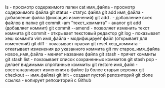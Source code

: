 ls - просмотр содержимого папки
cat имя_файла - просмотр содержимого файла
git status - статус файла
git add имя_файла - добавление файла (фиксация изменений)
git add . - добавление всех файлов в папке
git commit -am "текст_коммита" - аналог git add (добавляет коммит)
git commit --amend - позволяет изменить текст коммита
git commit - открывает текстовый редактор
git log - показывает хеш коммита
vim имя_файла - модифицирует файл (открывает для изменений)
git diff - показывает правки
git reset хеш_коммита - откатывает изменения до указанного коммита
git mv старое_имя_файла новое_имя_файла - меняет название файла
git stash - прячет коммиты
git stash list - показывает список сохраненных коммитов
git stash pop - делает видимыми спрятанные коммиты
git restore имя_файл - восстанавливает изменения в файле (в более старых версиях git checkout -- имя_файла)
git init  - создает пустой репозиторий
git clone ссылка - копирует репозиторий с Github
